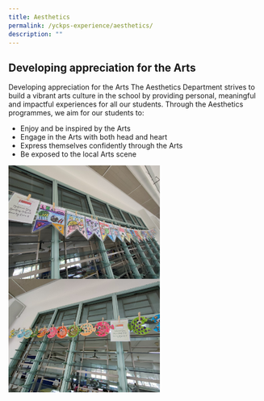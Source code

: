```yaml
---
title: Aesthetics
permalink: /yckps-experience/aesthetics/
description: ""
---
```

## Developing appreciation for the Arts

Developing appreciation for the Arts
The Aesthetics Department strives to build a vibrant arts culture in the school by providing personal, meaningful and impactful experiences for all our students. Through the Aesthetics programmes, we aim for our students to:
-	Enjoy and be inspired by the Arts
-	Engage in the Arts with both head and heart
-	Express themselves confidently through the Arts
-	Be exposed to the local Arts scene

<img src="/images/2023/Asthetics/img20220805131622%20-%20yu%20xin%20stella.jpg" style="width:300px;height:auto;" align="center"><br>
<img src="/images/2023/Asthetics/img20220805131852%20-%20yu%20xin%20stella.jpg" style="width:300px;height:auto;" align="center">
